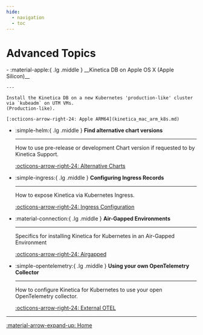 ```yaml
---
hide:
  - navigation
  - toc
---
```

# Advanced Topics

<div class="grid cards" markdown>
-   :material-apple:{ .lg .middle } __Kinetica DB on Apple OS X (Apple Silicon)__

    ---

    Install the Kinetica DB on a new Kubernetes 'production-like' cluster
    via `kubeadm` on UTM VMs.
    (Production-like).

    [:octicons-arrow-right-24: Apple ARM64](kinetica_mac_arm_k8s.md)

-   :simple-helm:{ .lg .middle } __Find alternative chart versions__

    ---

    How to use pre-release or development Chart version if requested to by Kinetica Support. 

    [:octicons-arrow-right-24: Alternative Charts](alternative_charts.md "Pre-Release Helm Usage")

-   :simple-ingress:{ .lg .middle } __Configuring Ingress Records__

    ---

    How to expose Kinetica via Kubernetes Ingress.


    [:octicons-arrow-right-24: Ingress Configuration](ingress_configuration.md "Ingress Record Creation")

-   :material-connection:{ .lg .middle } __Air-Gapped Environments__

    ---

    Specifics for installing Kinetica for Kubernetes in an Air-Gapped Environment


    [:octicons-arrow-right-24: Airgapped](airgapped.md "Air-Gapped Envionment Specifics")

-   :simple-opentelemetry:{ .lg .middle } __Using your own OpenTelemetry Collector__

    ---

    How to configure Kinetica for Kubernetes to use your open OpenTelemetry collector.


    [:octicons-arrow-right-24: External OTEL](advanced_topics.md "OTEL Collector Configuration")

</div>

--- 
[:material-arrow-expand-up:  Home](../index.md "Home Page")
